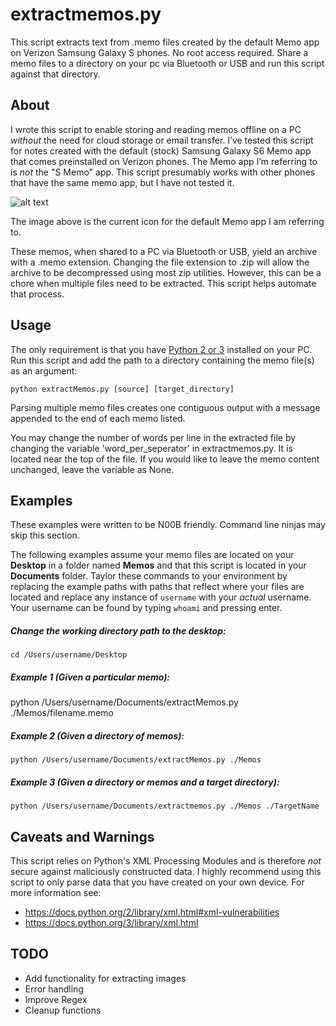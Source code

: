 # extractmemos.py
This script extracts text from .memo files created by the default Memo app on Verizon Samsung Galaxy S phones. No root access required. Share a memo files to a directory on your pc via Bluetooth or USB and run this script against that directory.

## About
I wrote this script to enable storing and reading memos offline on a PC _without_ the need for cloud storage or email transfer. I’ve tested this script for notes created with the default (stock) Samsung Galaxy S6 Memo app that comes preinstalled on Verizon phones. The Memo app I’m referring to is _not_ the "S Memo" app. This script presumably works with other phones that have the same memo app, but I have not tested it.

![alt text](https://github.com/domenicbrosh/extractmemos.py/blob/master/img/memo_icon.png "current icon for the default Memo app")

The image above is the current icon for the default Memo app I am referring to.

These memos, when shared to a PC via Bluetooth or USB, yield an archive with a .memo extension. Changing the file extension to .zip will allow the archive to be decompressed using most zip utilities. However, this can be a chore when multiple files need to be extracted. This script helps automate that process.

## Usage

The only requirement is that you have [Python 2 or 3](https://www.python.org/downloads/) installed on your PC. Run this script and add the path to a directory containing the memo file(s) as an argument:

	python extractMemos.py [source] [target_directory]

Parsing multiple memo files creates one contiguous output with a message appended to the end of each memo listed.

You may change the number of words per line in the extracted file by changing the variable 'word_per_seperator' in extractmemos.py. It is located near the top of the file.
If you would like to leave the memo content unchanged, leave the variable as None.

## Examples

These examples were written to be N00B friendly. Command line ninjas may skip this section.

The following examples assume your memo files are located on your **Desktop** in a folder named **Memos** and that this script is located in your **Documents** folder. Taylor these commands to your environment by replacing the example paths with paths that reflect where your files are located and replace any instance of `username` with your _actual_ username. Your username can be found by typing `whoami` and pressing enter.

##### Change the working directory path to the desktop:

	cd /Users/username/Desktop

##### Example 1 (Given a particular memo):

   python /Users/username/Documents/extractMemos.py ./Memos/filename.memo

##### Example 2 (Given a directory of memos):

	python /Users/username/Documents/extractMemos.py ./Memos


##### Example 3 (Given a directory or memos and a target directory):

	python /Users/username/Documents/extractmemos.py ./Memos ./TargetName


## Caveats and Warnings
This script relies on Python's XML Processing Modules and is therefore _not_ secure against maliciously constructed data. I highly recommend using this script to only parse data that you have created on your own device. For more information see:
  * https://docs.python.org/2/library/xml.html#xml-vulnerabilities
  * https://docs.python.org/3/library/xml.html

## TODO

* Add functionality for extracting images
* Error handling
* Improve Regex
* Cleanup functions
